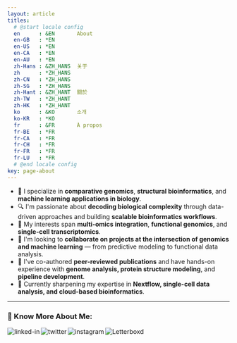 ```yaml
---
layout: article
titles:
  # @start locale config
  en      : &EN       About
  en-GB   : *EN
  en-US   : *EN
  en-CA   : *EN
  en-AU   : *EN
  zh-Hans : &ZH_HANS  关于
  zh      : *ZH_HANS
  zh-CN   : *ZH_HANS
  zh-SG   : *ZH_HANS
  zh-Hant : &ZH_HANT  關於
  zh-TW   : *ZH_HANT
  zh-HK   : *ZH_HANT
  ko      : &KO       소개
  ko-KR   : *KO
  fr      : &FR       À propos
  fr-BE   : *FR
  fr-CA   : *FR
  fr-CH   : *FR
  fr-FR   : *FR
  fr-LU   : *FR
  # @end locale config
key: page-about
---
```



- 🧬 I specialize in **comparative genomics**, **structural bioinformatics**, and **machine learning applications in biology**.
- 🔍 I'm passionate about **decoding biological complexity** through data-driven approaches and building **scalable bioinformatics workflows**.
- 🧠 My interests span **multi-omics integration**, **functional genomics**, and **single-cell transcriptomics**.
- 🚀 I'm looking to **collaborate on projects at the intersection of genomics and machine learning** — from predictive modeling to functional data analysis.
- 📝 I've co-authored **peer-reviewed publications** and have hands-on experience with **genome analysis, protein structure modeling**, and **pipeline development**.
- 🌱 Currently sharpening my expertise in **Nextflow, single-cell data analysis, and cloud-based bioinformatics**.

---

### 🔗 Know More About Me:
[<img align="left" alt="linked-in" src="https://img.shields.io/badge/linkedin-%230077B5.svg?&style=for-the-badge&logo=linkedin&logoColor=white" />](https://www.linkedin.com/in/akshayonly/)

[<img align="left" alt="twitter" src="https://img.shields.io/badge/twitter-%231DA1F2.svg?&style=for-the-badge&logo=twitter&logoColor=white" />](https://twitter.com/akshayonly_)

[<img align="left" alt="instagram" src="https://img.shields.io/badge/Instagram-E4405F?style=for-the-badge&logo=instagram&logoColor=white" />](https://www.instagram.com/akshayonly/)

[<img align="left" alt="Letterboxd" src="https://img.shields.io/badge/Letterboxd-00CC00?style=for-the-badge&logo=letterboxd&logoColor=white" />](https://letterboxd.com/akshayonly/)

